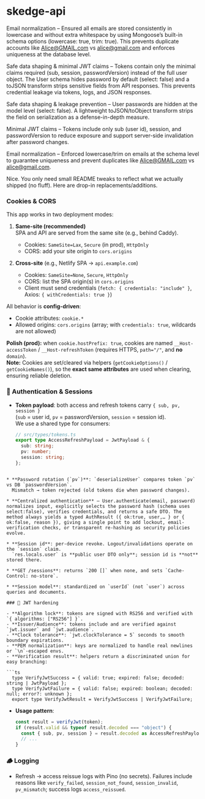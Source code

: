 # skedge-api

Email normalization – Ensured all emails are stored consistently in lowercase and without extra whitespace by using Mongoose’s built-in schema options (lowercase: true, trim: true). This prevents duplicate accounts like Alice@GMAIL.com vs alice@gmail.com and enforces uniqueness at the database level.

Safe data shaping & minimal JWT claims – Tokens contain only the minimal claims required (sub, session, passwordVersion) instead of the full user object. The User schema hides password by default (select: false) and a toJSON transform strips sensitive fields from API responses. This prevents credential leakage via tokens, logs, and JSON responses.

Safe data shaping & leakage prevention – User passwords are hidden at the model level (select: false). A lightweight toJSON/toObject transform strips the field on serialization as a defense-in-depth measure.

Minimal JWT claims – Tokens include only sub (user id), session, and passwordVersion to reduce exposure and support server-side invalidation after password changes.

Email normalization – Enforced lowercase/trim on emails at the schema level to guarantee uniqueness and prevent duplicates like Alice@GMAIL.com vs alice@gmail.com.

Nice. You only need small README tweaks to reflect what we actually shipped (no fluff). Here are drop-in replacements/additions.

### Cookies & CORS

This app works in two deployment modes:

1. **Same-site (recommended)**  
   SPA and API are served from the same site (e.g., behind Caddy).

   - Cookies: `SameSite=Lax`, `Secure` (in prod), `HttpOnly`
   - CORS: add your site origin to `cors.origins`

2. **Cross-site** (e.g., Netlify SPA → `api.example.com`)
   - Cookies: `SameSite=None`, `Secure`, `HttpOnly`
   - CORS: list the SPA origin(s) in `cors.origins`
   - Client must send credentials (`fetch: { credentials: "include" }`, Axios: `{ withCredentials: true }`)

All behavior is **config-driven**:

- Cookie attributes: `cookie.*`
- Allowed origins: `cors.origins` (array; with `credentials: true`, wildcards are not allowed)

**Polish (prod):** when `cookie.hostPrefix: true`, cookies are named `__Host-accessToken` / `__Host-refreshToken` (requires HTTPS, `path="/"`, and **no** `domain`).  
**Note:** Cookies are set/cleared via helpers (`getCookieOptions()` / `getCookieNames()`), so the **exact same attributes** are used when clearing, ensuring reliable deletion.

### 🔑 Authentication & Sessions

- **Token payload**: both access and refresh tokens carry `{ sub, pv, session }`  
  (`sub` = user id, `pv` = passwordVersion, `session` = session id).  
  We use a shared type for consumers:
  ```ts
  // src/types/tokens.ts
  export type AccessRefreshPayload = JwtPayload & {
    sub: string;
    pv: number;
    session: string;
  };
  ```

````

* **Password rotation (`pv`)**: `deserializeUser` compares token `pv` vs DB `passwordVersion`.
  Mismatch → token rejected (old tokens die when password changes).

* **Centralized authentication** – User.authenticate(email, password) normalizes input, explicitly selects the password hash (schema uses select:false), verifies credentials, and returns a safe DTO. The method always yields a typed AuthResult ({ ok:true, user,… } or { ok:false, reason }), giving a single point to add lockout, email-verification checks, or transparent re-hashing as security policies evolve.

* **Session id**: per-device revoke. Logout/invalidations operate on the `session` claim.
  `res.locals.user` is **public user DTO only**; session id is **not** stored there.

* **GET /sessions**: returns `200 []` when none, and sets `Cache-Control: no-store`.

* **Session model**: standardized on `userId` (not `user`) across queries and documents.

### 🔐 JWT hardening

- **Algorithm lock**: tokens are signed with RS256 and verified with `{ algorithms: ["RS256"] }`.
- **Issuer/Audience**: tokens include and are verified against `jwt.issuer` and `jwt.audience`.
- **Clock tolerance**: `jwt.clockTolerance = 5` seconds to smooth boundary expirations.
- **PEM normalization**: keys are normalized to handle real newlines or `\n`-escaped envs.
- **Verification result**: helpers return a discriminated union for easy branching:

```ts
  type VerifyJwtSuccess = { valid: true; expired: false; decoded: string | JwtPayload };
  type VerifyJwtFailure = { valid: false; expired: boolean; decoded: null; error?: unknown };
  export type VerifyJwtResult = VerifyJwtSuccess | VerifyJwtFailure;
````

- **Usage pattern**:

  ```ts
  const result = verifyJwt(token);
  if (result.valid && typeof result.decoded === "object") {
    const { sub, pv, session } = result.decoded as AccessRefreshPayload;
    // ...
  }
  ```

### 🪵 Logging

- Refresh → access reissue logs with Pino (no secrets). Failures include reasons like
  `verify_failed`, `session_not_found`, `session_invalid`, `pv_mismatch`; success logs `access_reissued`.
